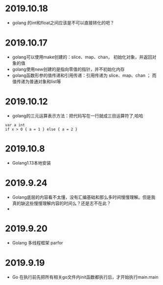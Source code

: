 


# 2019.10.18
-   golang 的int和float之间应该是不可以直接转化的吧？



# 2019.10.17
-   golang可以使用make创建的：slice、map、chan， 初始化对象，并返回对象的值
-   golang使用new创建的是指向零值的指针，并不初始化内存
-   golang函数形参的值传递和引用传递：引用传递为 slice、map、chan ； 而值传递为普通对象和list等


# 2019.10.12
-   golang的三元运算表示方法：把代码写在一行就成三目运算符了,哈哈
```
var a int
if x > 0 { a = 1 } else { a = 2 }
```


# 2019.10.8
-   Golang1.13本地安装


# 2019.9.24
-   Golang底层的内容看不太懂，没有汇编基础和那么多时间慢慢理解。但是我真的缺这些慢慢理解内容的时间么？还是志不在此？
- 

# 2019.9.20
-   Golang 多线程框架 parfor
# 2019.9.19
-   Go 在执行前先把所有相关go文件内init函数都执行后，才开始执行main.main
